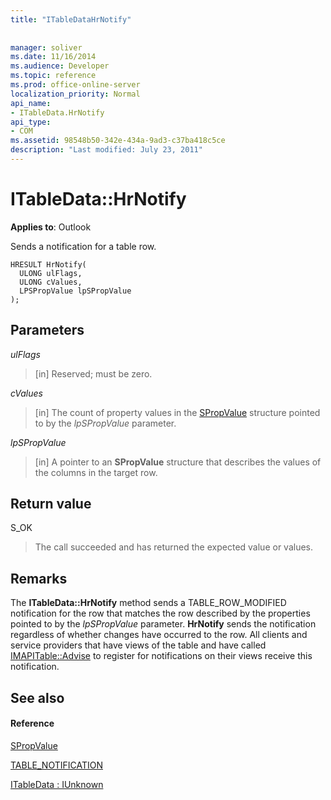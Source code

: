 ```yaml
---
title: "ITableDataHrNotify"
 
 
manager: soliver
ms.date: 11/16/2014
ms.audience: Developer
ms.topic: reference
ms.prod: office-online-server
localization_priority: Normal
api_name:
- ITableData.HrNotify
api_type:
- COM
ms.assetid: 98548b50-342e-434a-9ad3-c37ba418c5ce
description: "Last modified: July 23, 2011"
---
```


# ITableData::HrNotify

  
  
**Applies to**: Outlook 
  
Sends a notification for a table row.
  
```
HRESULT HrNotify(
  ULONG ulFlags,
  ULONG cValues,
  LPSPropValue lpSPropValue
);
```

## Parameters

 _ulFlags_
  
> [in] Reserved; must be zero.
    
 _cValues_
  
> [in] The count of property values in the [SPropValue](spropvalue.md) structure pointed to by the  _lpSPropValue_ parameter. 
    
 _lpSPropValue_
  
> [in] A pointer to an **SPropValue** structure that describes the values of the columns in the target row. 
    
## Return value

S_OK 
  
> The call succeeded and has returned the expected value or values.
    
## Remarks

The **ITableData::HrNotify** method sends a TABLE_ROW_MODIFIED notification for the row that matches the row described by the properties pointed to by the  _lpSPropValue_ parameter. **HrNotify** sends the notification regardless of whether changes have occurred to the row. All clients and service providers that have views of the table and have called [IMAPITable::Advise](imapitable-advise.md) to register for notifications on their views receive this notification. 
  
## See also

#### Reference

[SPropValue](spropvalue.md)
  
[TABLE_NOTIFICATION](table_notification.md)
  
[ITableData : IUnknown](itabledataiunknown.md)

